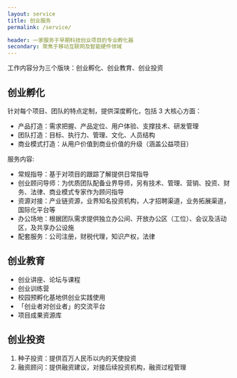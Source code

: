 ```yaml
---
layout: service
title: 创业服务
permalink: /service/

header: 一家服务于早期科技创业项目的专业孵化器
secondary: 聚焦于移动互联网及智能硬件领域
---
```


工作内容分为三个版块：创业孵化、创业教育、创业投资

## 创业孵化

针对每个项目、团队的特点定制，提供深度孵化，包括 3 大核心方面：

* 产品打造：需求把握、产品定位、用户体验、支撑技术、研发管理
* 团队打造：目标、执行力、管理、文化、人员结构
* 商业模式打造：从用户价值到商业价值的升级（涵盖公益项目）

服务内容: 

* 常规指导：基于对项目的跟踪了解提供日常指导
* 创业顾问导师：为优质团队配备业界导师，另有技术、管理、营销、投资、财务、法律、商业模式专家作为顾问指导
* 资源对接：产业链资源，业界知名投资机构，人才招聘渠道，业务拓展渠道，国际化平台等
* 办公场地：根据团队需求提供独立办公间、开放办公区（工位）、会议及活动区，及共享办公设施
* 配套服务：公司注册，财税代理，知识产权，法律

 
## 创业教育

* 创业讲座、论坛与课程
* 创业训练营
* 校园预孵化基地供创业实践使用
* 「创业者对创业者」的交流平台
* 项目成果资源库


## 创业投资

1. 种子投资：提供百万人民币以内的天使投资
2. 融资顾问：提供融资建议，对接后续投资机构，融资过程管理
